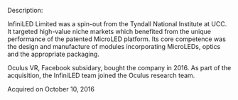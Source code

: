 Description:

InfiniLED Limited was a spin-out from the Tyndall National Institute at UCC. It targeted high-value niche markets which benefited from the unique performance of the patented MicroLED platform. Its core competence was the design and manufacture of modules incorporating MicroLEDs, optics and the appropriate packaging.

Oculus VR, Facebook subsidary, bought the company in 2016. As part of the acquisition, the InfiniLED team joined the Oculus research team.

Acquired on October 10, 2016